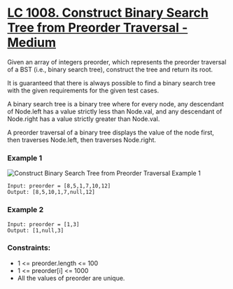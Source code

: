 # [LC 1008. Construct Binary Search Tree from Preorder Traversal - Medium](https://leetcode.com/problems/construct-binary-search-tree-from-preorder-traversal/description/)

Given an array of integers preorder, which represents the preorder traversal of a BST (i.e., binary search tree), construct the tree and return its root.  

It is guaranteed that there is always possible to find a binary search tree with the given requirements for the given test cases.  

A binary search tree is a binary tree where for every node, any descendant of Node.left has a value strictly less than Node.val, and any descendant of Node.right has a value strictly greater than Node.val.  
 
A preorder traversal of a binary tree displays the value of the node first, then traverses Node.left, then traverses Node.right.  

### Example 1

![Construct Binary Search Tree from Preorder Traversal Example 1](https://assets.leetcode.com/uploads/2019/05/02/tree.png)  

```
Input: preorder = [8,5,1,7,10,12]
Output: [8,5,10,1,7,null,12]
```

### Example 2 

```
Input: preorder = [1,3]
Output: [1,null,3]
```


### Constraints:

- 1 <= preorder.length <= 100
- 1 <= preorder[i] <= 1000
- All the values of preorder are unique.